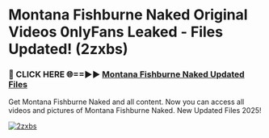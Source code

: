 # Montana Fishburne Naked Original Videos 0nlyFans Leaked - Files Updated! (2zxbs)

<h3>🔴 CLICK HERE 🌐==►► <a href="https://tinyurl.com/yckcrads" rel="nofollow">Montana Fishburne Naked Updated Files</a></h3>

Get Montana Fishburne Naked and all content. Now you can access all videos and pictures of Montana Fishburne Naked. New Updated Files 2025!

[![2zxbs](https://i.imgur.com/hpKpOFt.gif)](https://tinyurl.com/yckcrads)
